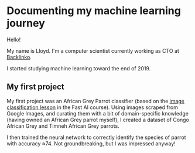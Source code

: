 # Documenting my machine learning journey

Hello!

My name is Lloyd. I'm a computer scientist currently working as CTO at [Backlinko](https://backlinko.com).

I started studying machine learning toward the end of 2019.

## My first project

My first project was an African Grey Parrot classifier (based on the [image classification lesson](https://course.fast.ai/videos/?lesson=1) in the Fast AI course). Using images scraped from Google Images, and curating them with a bit of domain-specific knowledge (having owned an African Grey parrot myself), I created a dataset of Congo African Grey and Timneh African Grey parrots.

I then trained the neural network to correctly identify the species of parrot with accuracy ≈74. Not groundbreaking, but I was impressed anyway!
